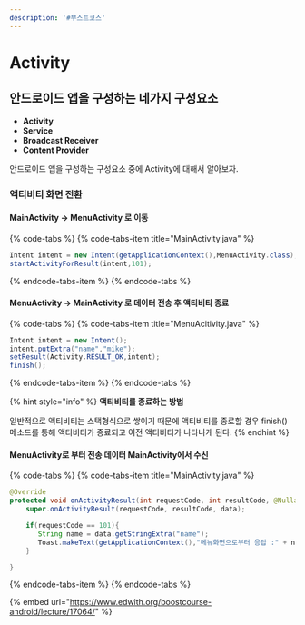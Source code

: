 ```yaml
---
description: '#부스트코스'
---
```


# Activity

## 안드로이드 앱을 구성하는 네가지 구성요소

* **Activity**
* **Service**
* **Broadcast Receiver**
* **Content Provider**

안드로이드 앱을 구성하는 구성요소 중에 Activity에 대해서 알아보자.

### 액티비티 화면 전환 

#### MainActivity -&gt; MenuActivity 로 이동

{% code-tabs %}
{% code-tabs-item title="MainActivity.java" %}
```java
Intent intent = new Intent(getApplicationContext(),MenuActivity.class);
startActivityForResult(intent,101);
```
{% endcode-tabs-item %}
{% endcode-tabs %}

#### MenuActivity -&gt; MainActivity 로 데이터 전송 후 액티비티 종료 

{% code-tabs %}
{% code-tabs-item title="MenuAcitivity.java" %}
```java
Intent intent = new Intent();
intent.putExtra("name","mike");
setResult(Activity.RESULT_OK,intent);
finish();
```
{% endcode-tabs-item %}
{% endcode-tabs %}

{% hint style="info" %}
**액티비티를 종료하는 방법** 

일반적으로 액티비티는 스택형식으로 쌓이기 때문에 액티비티를 종료할 경우 finish\(\) 메소드를 통해 액티비티가 종료되고 이전 액티비티가 나타나게 된다.
{% endhint %}

#### MenuActivity로 부터 전송 데이터 MainActivity에서 수신   

{% code-tabs %}
{% code-tabs-item title="MainActivity.java" %}
```java
@Override
protected void onActivityResult(int requestCode, int resultCode, @Nullable Intent data) {
    super.onActivityResult(requestCode, resultCode, data);

    if(requestCode == 101){
       String name = data.getStringExtra("name");
       Toast.makeText(getApplicationContext(),"메뉴화면으로부터 응답 :" + name ,Toast.LENGTH_LONG).show();
    }

}
```
{% endcode-tabs-item %}
{% endcode-tabs %}

{% embed url="https://www.edwith.org/boostcourse-android/lecture/17064/" %}



